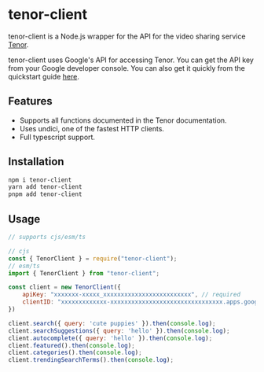 # tenor-client

tenor-client is a Node.js wrapper for the API for the video sharing service [Tenor](https://tenor.com).

tenor-client uses Google's API for accessing Tenor.
You can get the API key from your Google developer console. You can also get it quickly from the quickstart guide [here](https://developers.google.com/tenor/guides/quickstart).

## Features

- Supports all functions documented in the Tenor documentation.
- Uses undici, one of the fastest HTTP clients.
- Full typescript support.

## Installation

```sh
npm i tenor-client
yarn add tenor-client
pnpm add tenor-client
```

## Usage

```js
// supports cjs/esm/ts

// cjs
const { TenorClient } = require("tenor-client");
// esm/ts
import { TenorClient } from "tenor-client";

const client = new TenorClient({
    apiKey: "xxxxxxx-xxxxx_xxxxxxxxxxxxxxxxxxxxxxxxx", // required
    clientID: "xxxxxxxxxxxxx-xxxxxxxxxxxxxxxxxxxxxxxxxxxxxxxx.apps.googleusercontent.com" // optional, this is your google project's client ID
})

client.search({ query: 'cute puppies' }).then(console.log);
client.searchSuggestions({ query: 'hello' }).then(console.log);
client.autocomplete({ query: 'hello' }).then(console.log);
client.featured().then(console.log);
client.categories().then(console.log);
client.trendingSearchTerms().then(console.log);
```
